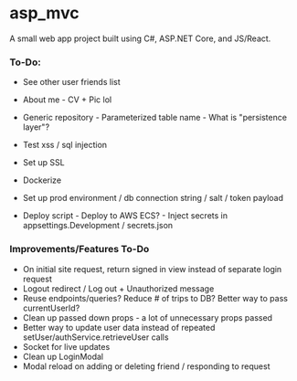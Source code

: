 # asp_mvc

A small web app project built using C#, ASP.NET Core, and JS/React.

### **To-Do**:
* See other user friends list

* About me - CV + Pic lol
* Generic repository - Parameterized table name - What is "persistence layer"?

* Test xss / sql injection
* Set up SSL
* Dockerize
* Set up prod environment / db connection string / salt / token payload
* Deploy script - Deploy to AWS ECS? - Inject secrets in appsettings.Development / secrets.json

### **Improvements/Features To-Do**
* On initial site request, return signed in view instead of separate login request
* Logout redirect / Log out + Unauthorized message
* Reuse endpoints/queries? Reduce # of trips to DB? Better way to pass currentUserId?
* Clean up passed down props - a lot of unnecessary props passed
* Better way to update user data instead of repeated setUser/authService.retrieveUser calls
* Socket for live updates
* Clean up LoginModal
* Modal reload on adding or deleting friend / responding to request